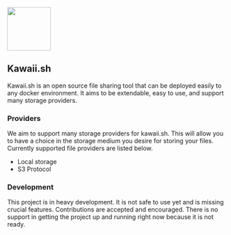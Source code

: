 <img height="100" src="https://raw.githubusercontent.com/Riku32/kawaii.sh/rewrite/.github/branding/banner.png">

## Kawaii.sh
Kawaii.sh is an open source file sharing tool that can be deployed easily to any docker environment. It aims to be extendable, easy to use, and support many storage providers.

### Providers
We aim to support many storage providers for kawaii.sh. This will allow you to have a choice in the storage medium you desire for storing your files. Currently supported file providers are listed below.

 - Local storage
 - S3 Protocol

### Development
This project is in heavy development. It is not safe to use yet and is missing crucial features. Contributions are accepted and encouraged. There is no support in getting the project up and running right now because it is not ready.